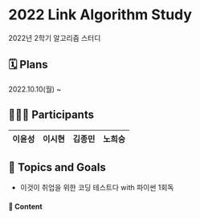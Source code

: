 # 2022 Link Algorithm Study

2022년 2학기 알고리즘 스터디

## 🗓 Plans

2022.10.10(월) ~ 

## 🙋🏻‍♂️ Participants

|이윤성|이시현|김종민|노희승|
|---|---|---|---|

## 🚀 Topics and Goals

- 이것이 취업을 위한 코딩 테스트다 with 파이썬 1회독

#### 📘 Content







